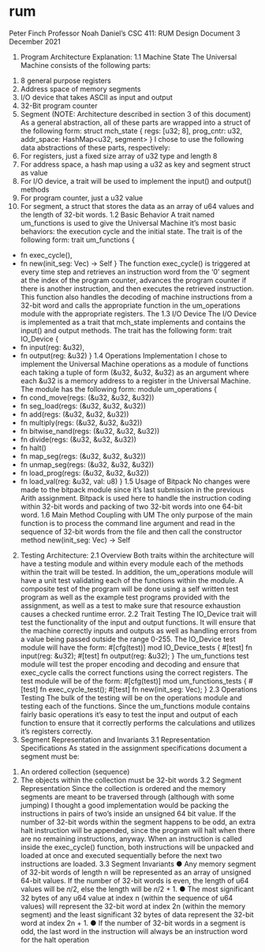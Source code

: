 # rum
Peter Finch
Professor Noah Daniel’s
CSC 411: RUM Design Document
3 December 2021
1) Program Architecture Explanation:
1.1 Machine State
The Universal Machine consists of the following parts:
1. 8 general purpose registers
2. Address space of memory segments
3. I/O device that takes ASCII as input and output
4. 32-Bit program counter
5. Segment (NOTE: Architecture described in section 3 of this document)
As a general abstraction, all of these parts are wrapped into a struct of the following form:
struct mch_state {
regs: [u32; 8],
prog_cntr: u32,
addr_space: HashMap<u32, segment>
}
I chose to use the following data abstractions of these parts, respectively:
1. For registers, just a fixed size array of u32 type and length 8
2. For address space, a hash map using a u32 as key and segment struct as value
3. For I/O device, a trait will be used to implement the input() and output() methods
4. For program counter, just a u32 value
5. For segment, a struct that stores the data as an array of u64 values and the length of
32-bit words.
1.2 Basic Behavior
A trait named um_functions is used to give the Universal Machine it’s most basic behaviors: the
execution cycle and the initial state. The trait is of the following form:
trait um_functions {
+ fn exec_cycle(),
+ fn new(init_seg: Vec<u32>) -> Self
}
The function exec_cycle() is triggered at every time step and retrieves an instruction word from
the ‘0’ segment at the index of the program counter, advances the program counter if there is
another instruction, and then executes the retrieved instruction. This function also handles the
decoding of machine instructions from a 32-bit word and calls the appropriate function in the
um_operations module with the appropriate registers.
The
1.3 I/O Device
The I/O Device is implemented as a trait that mch_state implements and contains the input()
and output methods. The trait has the following form:
trait IO_Device {
+ fn input(reg: &u32),
+ fn output(reg: &u32)
}
1.4 Operations Implementation
I chose to implement the Universal Machine operations as a module of functions each taking a
tuple of form (&u32, &u32, &u32) as an argument where each &u32 is a memory address to a
register in the Universal Machine. The module has the following form:
module um_operations {
+ fn cond_move(regs: (&u32, &u32, &u32))
+ fn seg_load(regs: (&u32, &u32, &u32))
+ fn add(regs: (&u32, &u32, &u32))
+ fn multiply(regs: (&u32, &u32, &u32))
+ fn bitwise_nand(regs: (&u32, &u32, &u32))
+ fn divide(regs: (&u32, &u32, &u32))
+ fn halt()
+ fn map_seg(regs: (&u32, &u32, &u32))
+ fn unmap_seg(regs: (&u32, &u32, &u32))
+ fn load_prog(regs: (&u32, &u32, &u32))
+ fn load_val(reg: &u32, val: u8)
}
1.5 Usage of Bitpack
No changes were made to the bitpack module since it’s last submission in the previous Arith
assignment. Bitpack is used here to handle the instruction coding within 32-bit words and
packing of two 32-bit words into one 64-bit word.
1.6 Main Method Coupling with UM
The only purpose of the main function is to process the command line argument and read in the
sequence of 32-bit words from the file and then call the constructor method new(init_seg:
Vec<u32>) -> Self
2) Testing Architecture:
2.1 Overview
Both traits within the architecture will have a testing module and within every module each of the
methods within the trait will be tested. In addition, the um_operations module will have a unit
test validating each of the functions within the module. A composite test of the program will be
done using a self written test program as well as the example test programs provided with the
assignment, as well as a test to make sure that resource exhaustion causes a checked runtime
error.
2.2 Trait Testing
The IO_Device trait will test the functionality of the input and output functions. It will ensure that
the machine correctly inputs and outputs as well as handling errors from a value being passed
outside the range 0-255. The IO_Device test module will have the form:
#[cfg(test)]
mod IO_Device_tests {
#[test]
fn input(reg: &u32);
#[test]
fn output(reg: &u32);
}
The um_functions test module will test the proper encoding and decoding and ensure that
exec_cycle calls the correct functions using the correct registers. The test module will be of the
form:
#[cfg(test)]
mod um_functions_tests {
#[test]
fn exec_cycle_test();
#[test]
fn new(init_seg: Vec<u32>);
}
2.3 Operations Testing
The bulk of the testing will be on the operations module and testing each of the functions. Since
the um_functions module contains fairly basic operations it’s easy to test the input and output of
each function to ensure that it correctly performs the calculations and utilizes it’s registers
correctly.
3) Segment Representation and Invariants
3.1 Representation Specifications
As stated in the assignment specifications document a segment must be:
1. An ordered collection (sequence)
2. The objects within the collection must be 32-bit words
3.2 Segment Representation
Since the collection is ordered and the memory segments are meant to be traversed through
(although with some jumping) I thought a good implementation would be packing the
instructions in pairs of two’s inside an unsigned 64 bit value. If the number of 32-bit words within
the segment happens to be odd, an extra halt instruction will be appended, since the program
will halt when there are no remaining instructions, anyway. When an instruction is called inside
the exec_cycle() function, both instructions will be unpacked and loaded at once and executed
sequentially before the next two instructions are loaded.
3.3 Segment Invariants
● Any memory segment of 32-bit words of length n will be represented as an array of
unsigned 64-bit values. If the number of 32-bit words is even, the length of u64 values
will be 𝑛/2, else the length will be 𝑛/2 + 1.
● The most significant 32 bytes of any u64 value at index n (within the sequence of u64
values) will represent the 32-bit word at index 2n (within the memory segment) and the
least significant 32 bytes of data represent the 32-bit word at index 2n + 1.
● If the number of 32-bit words in a segment is odd, the last word in the instruction will
always be an instruction word for the halt operation